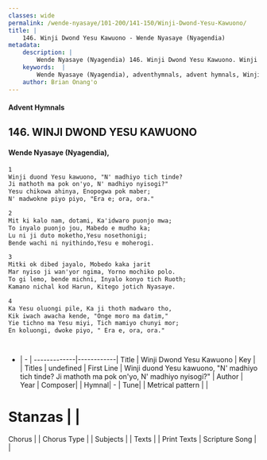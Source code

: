 ```yaml
---
classes: wide
permalink: /wende-nyasaye/101-200/141-150/Winji-Dwond-Yesu-Kawuono/
title: |
    146. Winji Dwond Yesu Kawuono - Wende Nyasaye (Nyagendia)
metadata:
    description: |
        Wende Nyasaye (Nyagendia) 146. Winji Dwond Yesu Kawuono. Winji duond Yesu kawuono, "N' madhiyo tich tinde?  Ji mathoth ma pok on'yo, N' madhiyo nyisogi?"  Yesu chikowa ahinya, Enopogwa pok maber;  N' madwokne piyo piyo, "Era e; ora, ora."  
    keywords:  |
        Wende Nyasaye (Nyagendia), adventhymnals, advent hymnals, Winji Dwond Yesu Kawuono, Winji duond Yesu kawuono, "N' madhiyo tich tinde?  Ji mathoth ma pok on'yo, N' madhiyo nyisogi?" . 
    author: Brian Onang'o
---
```


#### Advent Hymnals
## 146. WINJI DWOND YESU KAWUONO
####  Wende Nyasaye (Nyagendia),

```txt
1
Winji duond Yesu kawuono, "N' madhiyo tich tinde? 
Ji mathoth ma pok on'yo, N' madhiyo nyisogi?" 
Yesu chikowa ahinya, Enopogwa pok maber; 
N' madwokne piyo piyo, "Era e; ora, ora."

2
Mit ki kalo nam, dotami, Ka'idwaro puonjo mwa; 
To inyalo puonjo jou, Mabedo e mudho ka; 
Lu ni ji duto moketho,Yesu nosethonigi;  
Bende wachi ni nyithindo,Yesu e moherogi.

3
Mitki ok dibed jayalo, Mobedo kaka jarit 
Mar nyiso ji wan'yor ngima, Yorno mochiko polo. 
To gi lemo, bende michni, Inyalo konyo tich Ruoth;  
Kamano nichal kod Harun, Kitego jotich Nyasaye.

4
Ka Yesu oluongi pile, Ka ji thoth madwaro tho, 
Kik iwach awacha kende, "Onge moro ma datim," 
Yie tichno ma Yesu miyi, Tich mamiyo chunyi mor; 
En koluongi, dwoke piyo, " Era e, ora, ora."




```

- |   -  |
-------------|------------|
Title | Winji Dwond Yesu Kawuono |
Key |  |
Titles | undefined |
First Line | Winji duond Yesu kawuono, "N' madhiyo tich tinde?  Ji mathoth ma pok on'yo, N' madhiyo nyisogi?"  |
Author | 
Year | 
Composer| |
Hymnal|  - |
Tune|  |
Metrical pattern | |
# Stanzas |  |
Chorus |  |
Chorus Type |  |
Subjects | |
Texts |  |
Print Texts | 
Scripture Song |  |
    
